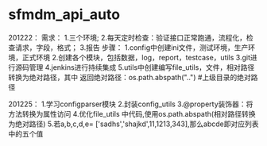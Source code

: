 # sfmdm_api_auto
201222：
需求：
1.三个环境;
2.每天定时检查：验证接口正常跑通，流程化，检查请求，字段，格式；
3.报告
步骤：
1.config中创建ini文件，测试环境，生产环境，正式环境
2.创建各个模块，包括数据，log，report，testcase，utils
3.git进行源码管理
4.jenkins进行持续集成
5.utils中创建编写file_utils，文件，相对路径转换为绝对路径，其中
  返回绝对路径：os.path.abspath("..")  #上级目录的绝对路径
  
201225：
1.学习configparser模块
2.封装config_utils
3.@property装饰器：将方法转换为属性访问
4.优化file_utils 中代码,使用os.path.abspath(相对路径转换为绝对路径)
5.若a,b,c,d,e= ['sadhs','shajkd',11,1213,343],那么abcde即对应列表中的五个值
